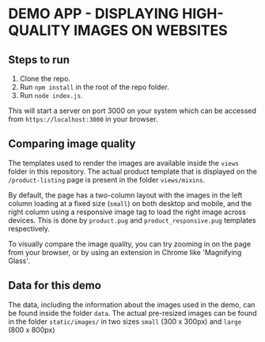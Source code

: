 # DEMO APP - DISPLAYING HIGH-QUALITY IMAGES ON WEBSITES

## Steps to run
1. Clone the repo. 
2. Run `npm install` in the root of the repo folder.
3. Run `node index.js`.

This will start a server on port 3000 on your system which can be accessed from `https://localhost:3000` in your browser.

## Comparing image quality
The templates used to render the images are available inside the `views` folder in this repository. The actual product template that is displayed on the `/product-listing` page is present in the folder `views/mixins`.

By default, the page has a two-column layout with the images in the left column loading at a fixed size (`small`) on both desktop and mobile, and the right column using a responsive image tag to load the right image across devices. This is done by `product.pug` and `product_responsive.pug` templates respectively. 

To visually compare the image quality, you can try zooming in on the page from your browser, or by using an extension in Chrome like 'Magnifying Glass'.

## Data for this demo
The data, including the information about the images used in the demo, can be found inside the folder `data`. The actual pre-resized images can be found in the folder `static/images/` in two sizes `small` (300 x 300px) and `large` (800 x 800px)


